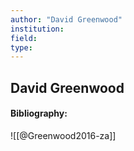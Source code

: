 ```yaml
---
author: "David Greenwood"
institution:
field:
type:
---
```


## David Greenwood
#### Bibliography:

![[@Greenwood2016-za]]